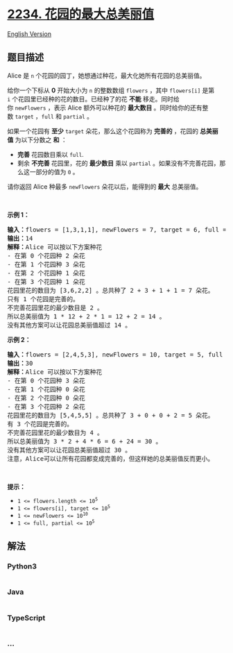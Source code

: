 # [2234. 花园的最大总美丽值](https://leetcode-cn.com/problems/maximum-total-beauty-of-the-gardens)

[English Version](/solution/2200-2299/2234.Maximum%20Total%20Beauty%20of%20the%20Gardens/README_EN.md)

## 题目描述

<!-- 这里写题目描述 -->

<p>Alice 是&nbsp;<code>n</code>&nbsp;个花园的园丁，她想通过种花，最大化她所有花园的总美丽值。</p>

<p>给你一个下标从 <strong>0</strong>&nbsp;开始大小为 <code>n</code>&nbsp;的整数数组&nbsp;<code>flowers</code>&nbsp;，其中&nbsp;<code>flowers[i]</code>&nbsp;是第 <code>i</code>&nbsp;个花园里已经种的花的数目。已经种了的花 <strong>不能</strong>&nbsp;移走。同时给你&nbsp;<code>newFlowers</code>&nbsp;，表示 Alice 额外可以种花的&nbsp;<strong>最大数目</strong>&nbsp;。同时给你的还有整数&nbsp;<code>target</code>&nbsp;，<code>full</code>&nbsp;和&nbsp;<code>partial</code>&nbsp;。</p>

<p>如果一个花园有 <strong>至少</strong>&nbsp;<code>target</code>&nbsp;朵花，那么这个花园称为 <strong>完善的</strong>&nbsp;，花园的 <strong>总美丽值</strong>&nbsp;为以下分数之 <strong>和</strong> ：</p>

<ul>
	<li><b>完善</b> 花园数目乘以&nbsp;<code>full</code>.</li>
	<li>剩余 <strong>不完善</strong>&nbsp;花园里，花的 <strong>最少数目</strong>&nbsp;乘以&nbsp;<code>partial</code>&nbsp;。如果没有不完善花园，那么这一部分的值为&nbsp;<code>0</code>&nbsp;。</li>
</ul>

<p>请你返回 Alice 种最多 <code>newFlowers</code>&nbsp;朵花以后，能得到的<strong>&nbsp;最大</strong>&nbsp;总美丽值。</p>

<p>&nbsp;</p>

<p><strong>示例 1：</strong></p>

<pre><b>输入：</b>flowers = [1,3,1,1], newFlowers = 7, target = 6, full = 12, partial = 1
<b>输出：</b>14
<b>解释：</b>Alice 可以按以下方案种花
- 在第 0 个花园种 2 朵花
- 在第 1 个花园种 3 朵花
- 在第 2 个花园种 1 朵花
- 在第 3 个花园种 1 朵花
花园里花的数目为 [3,6,2,2] 。总共种了 2 + 3 + 1 + 1 = 7 朵花。
只有 1 个花园是完善的。
不完善花园里花的最少数目是 2 。
所以总美丽值为 1 * 12 + 2 * 1 = 12 + 2 = 14 。
没有其他方案可以让花园总美丽值超过 14 。
</pre>

<p><strong>示例 2：</strong></p>

<pre><b>输入：</b>flowers = [2,4,5,3], newFlowers = 10, target = 5, full = 2, partial = 6
<b>输出：</b>30
<b>解释：</b>Alice 可以按以下方案种花
- 在第 0 个花园种 3 朵花
- 在第 1 个花园种 0 朵花
- 在第 2 个花园种 0 朵花
- 在第 3 个花园种 2 朵花
花园里花的数目为 [5,4,5,5] 。总共种了 3 + 0 + 0 + 2 = 5 朵花。
有 3 个花园是完善的。
不完善花园里花的最少数目为 4 。
所以总美丽值为 3 * 2 + 4 * 6 = 6 + 24 = 30 。
没有其他方案可以让花园总美丽值超过 30 。
注意，Alice可以让所有花园都变成完善的，但这样她的总美丽值反而更小。
</pre>

<p>&nbsp;</p>

<p><strong>提示：</strong></p>

<ul>
	<li><code>1 &lt;= flowers.length &lt;= 10<sup>5</sup></code></li>
	<li><code>1 &lt;= flowers[i], target &lt;= 10<sup>5</sup></code></li>
	<li><code>1 &lt;= newFlowers &lt;= 10<sup>10</sup></code></li>
	<li><code>1 &lt;= full, partial &lt;= 10<sup>5</sup></code></li>
</ul>

## 解法

<!-- 这里可写通用的实现逻辑 -->

<!-- tabs:start -->

### **Python3**

<!-- 这里可写当前语言的特殊实现逻辑 -->

```python

```

### **Java**

<!-- 这里可写当前语言的特殊实现逻辑 -->

```java

```

### **TypeScript**

```ts

```

### **...**

```

```

<!-- tabs:end -->
